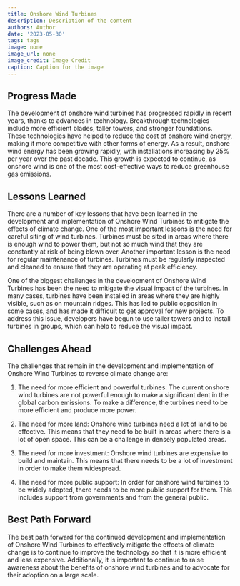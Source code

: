 ```yaml
---
title: Onshore Wind Turbines
description: Description of the content
authors: Author
date: '2023-05-30'
tags: tags
image: none
image_url: none
image_credit: Image Credit
caption: Caption for the image
---
```


## Progress Made

The development of onshore wind turbines has progressed rapidly in recent years, thanks to advances in technology. Breakthrough technologies include more efficient blades, taller towers, and stronger foundations. These technologies have helped to reduce the cost of onshore wind energy, making it more competitive with other forms of energy. As a result, onshore wind energy has been growing rapidly, with installations increasing by 25% per year over the past decade. This growth is expected to continue, as onshore wind is one of the most cost-effective ways to reduce greenhouse gas emissions.

## Lessons Learned

There are a number of key lessons that have been learned in the development and implementation of Onshore Wind Turbines to mitigate the effects of climate change. One of the most important lessons is the need for careful siting of wind turbines. Turbines must be sited in areas where there is enough wind to power them, but not so much wind that they are constantly at risk of being blown over. Another important lesson is the need for regular maintenance of turbines. Turbines must be regularly inspected and cleaned to ensure that they are operating at peak efficiency.

One of the biggest challenges in the development of Onshore Wind Turbines has been the need to mitigate the visual impact of the turbines. In many cases, turbines have been installed in areas where they are highly visible, such as on mountain ridges. This has led to public opposition in some cases, and has made it difficult to get approval for new projects. To address this issue, developers have begun to use taller towers and to install turbines in groups, which can help to reduce the visual impact.

## Challenges Ahead

The challenges that remain in the development and implementation of Onshore Wind Turbines to reverse climate change are:

1. The need for more efficient and powerful turbines: The current onshore wind turbines are not powerful enough to make a significant dent in the global carbon emissions. To make a difference, the turbines need to be more efficient and produce more power.

2. The need for more land: Onshore wind turbines need a lot of land to be effective. This means that they need to be built in areas where there is a lot of open space. This can be a challenge in densely populated areas.

3. The need for more investment: Onshore wind turbines are expensive to build and maintain. This means that there needs to be a lot of investment in order to make them widespread.

4. The need for more public support: In order for onshore wind turbines to be widely adopted, there needs to be more public support for them. This includes support from governments and from the general public.

## Best Path Forward

The best path forward for the continued development and implementation of Onshore Wind Turbines to effectively mitigate the effects of climate change is to continue to improve the technology so that it is more efficient and less expensive. Additionally, it is important to continue to raise awareness about the benefits of onshore wind turbines and to advocate for their adoption on a large scale.

